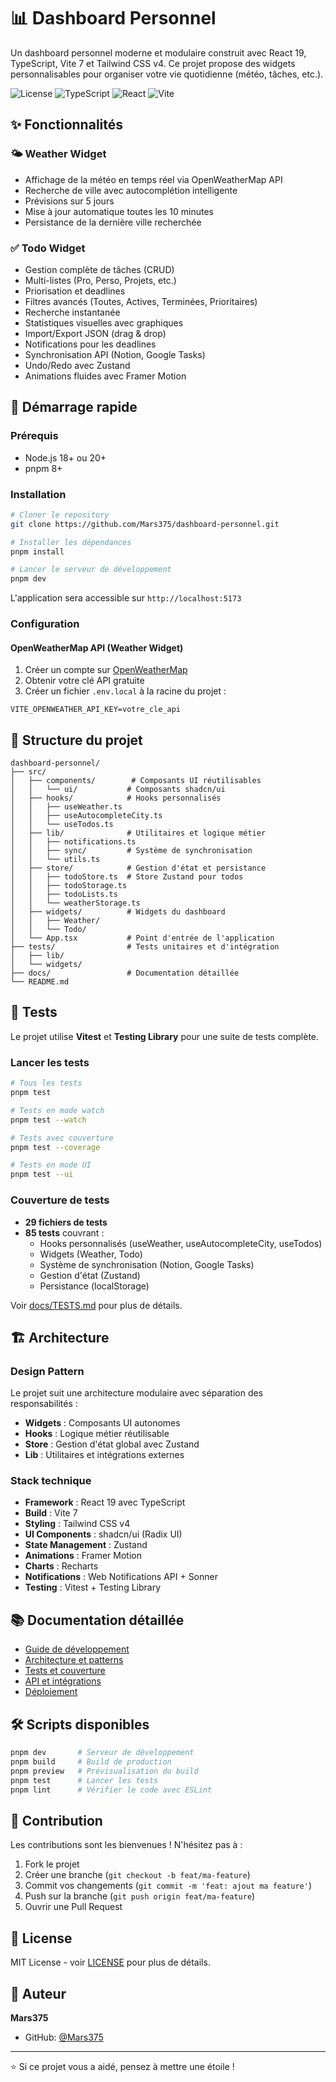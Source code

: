 # 📊 Dashboard Personnel

Un dashboard personnel moderne et modulaire construit avec React 19, TypeScript, Vite 7 et Tailwind CSS v4. Ce projet propose des widgets personnalisables pour organiser votre vie quotidienne (météo, tâches, etc.).

![License](https://img.shields.io/badge/license-MIT-blue.svg)
![TypeScript](https://img.shields.io/badge/TypeScript-5.9-blue.svg)
![React](https://img.shields.io/badge/React-19.1-blue.svg)
![Vite](https://img.shields.io/badge/Vite-7.1-purple.svg)

## ✨ Fonctionnalités

### 🌤️ Weather Widget
- Affichage de la météo en temps réel via OpenWeatherMap API
- Recherche de ville avec autocomplétion intelligente
- Prévisions sur 5 jours
- Mise à jour automatique toutes les 10 minutes
- Persistance de la dernière ville recherchée

### ✅ Todo Widget
- Gestion complète de tâches (CRUD)
- Multi-listes (Pro, Perso, Projets, etc.)
- Priorisation et deadlines
- Filtres avancés (Toutes, Actives, Terminées, Prioritaires)
- Recherche instantanée
- Statistiques visuelles avec graphiques
- Import/Export JSON (drag & drop)
- Notifications pour les deadlines
- Synchronisation API (Notion, Google Tasks)
- Undo/Redo avec Zustand
- Animations fluides avec Framer Motion

## 🚀 Démarrage rapide

### Prérequis
- Node.js 18+ ou 20+
- pnpm 8+

### Installation

```bash
# Cloner le repository
git clone https://github.com/Mars375/dashboard-personnel.git

# Installer les dépendances
pnpm install

# Lancer le serveur de développement
pnpm dev
```

L'application sera accessible sur `http://localhost:5173`

### Configuration

#### OpenWeatherMap API (Weather Widget)

1. Créer un compte sur [OpenWeatherMap](https://openweathermap.org/api)
2. Obtenir votre clé API gratuite
3. Créer un fichier `.env.local` à la racine du projet :

```env
VITE_OPENWEATHER_API_KEY=votre_cle_api
```

## 📁 Structure du projet

```
dashboard-personnel/
├── src/
│   ├── components/        # Composants UI réutilisables
│   │   └── ui/           # Composants shadcn/ui
│   ├── hooks/            # Hooks personnalisés
│   │   ├── useWeather.ts
│   │   ├── useAutocompleteCity.ts
│   │   └── useTodos.ts
│   ├── lib/              # Utilitaires et logique métier
│   │   ├── notifications.ts
│   │   ├── sync/         # Système de synchronisation
│   │   └── utils.ts
│   ├── store/            # Gestion d'état et persistance
│   │   ├── todoStore.ts  # Store Zustand pour todos
│   │   ├── todoStorage.ts
│   │   ├── todoLists.ts
│   │   └── weatherStorage.ts
│   ├── widgets/          # Widgets du dashboard
│   │   ├── Weather/
│   │   └── Todo/
│   └── App.tsx           # Point d'entrée de l'application
├── tests/                # Tests unitaires et d'intégration
│   ├── lib/
│   └── widgets/
├── docs/                 # Documentation détaillée
└── README.md
```

## 🧪 Tests

Le projet utilise **Vitest** et **Testing Library** pour une suite de tests complète.

### Lancer les tests

```bash
# Tous les tests
pnpm test

# Tests en mode watch
pnpm test --watch

# Tests avec couverture
pnpm test --coverage

# Tests en mode UI
pnpm test --ui
```

### Couverture de tests

- **29 fichiers de tests**
- **85 tests** couvrant :
  - Hooks personnalisés (useWeather, useAutocompleteCity, useTodos)
  - Widgets (Weather, Todo)
  - Système de synchronisation (Notion, Google Tasks)
  - Gestion d'état (Zustand)
  - Persistance (localStorage)

Voir [docs/TESTS.md](./docs/TESTS.md) pour plus de détails.

## 🏗️ Architecture

### Design Pattern

Le projet suit une architecture modulaire avec séparation des responsabilités :

- **Widgets** : Composants UI autonomes
- **Hooks** : Logique métier réutilisable
- **Store** : Gestion d'état global avec Zustand
- **Lib** : Utilitaires et intégrations externes

### Stack technique

- **Framework** : React 19 avec TypeScript
- **Build** : Vite 7
- **Styling** : Tailwind CSS v4
- **UI Components** : shadcn/ui (Radix UI)
- **State Management** : Zustand
- **Animations** : Framer Motion
- **Charts** : Recharts
- **Notifications** : Web Notifications API + Sonner
- **Testing** : Vitest + Testing Library

## 📚 Documentation détaillée

- [Guide de développement](./docs/DEVELOPMENT.md)
- [Architecture et patterns](./docs/ARCHITECTURE.md)
- [Tests et couverture](./docs/TESTS.md)
- [API et intégrations](./docs/API.md)
- [Déploiement](./docs/DEPLOYMENT.md)

## 🛠️ Scripts disponibles

```bash
pnpm dev       # Serveur de développement
pnpm build     # Build de production
pnpm preview   # Prévisualisation du build
pnpm test      # Lancer les tests
pnpm lint      # Vérifier le code avec ESLint
```

## 🤝 Contribution

Les contributions sont les bienvenues ! N'hésitez pas à :
1. Fork le projet
2. Créer une branche (`git checkout -b feat/ma-feature`)
3. Commit vos changements (`git commit -m 'feat: ajout ma feature'`)
4. Push sur la branche (`git push origin feat/ma-feature`)
5. Ouvrir une Pull Request

## 📝 License

MIT License - voir [LICENSE](./LICENSE) pour plus de détails.

## 👤 Auteur

**Mars375**

- GitHub: [@Mars375](https://github.com/Mars375)

---

⭐ Si ce projet vous a aidé, pensez à mettre une étoile !
